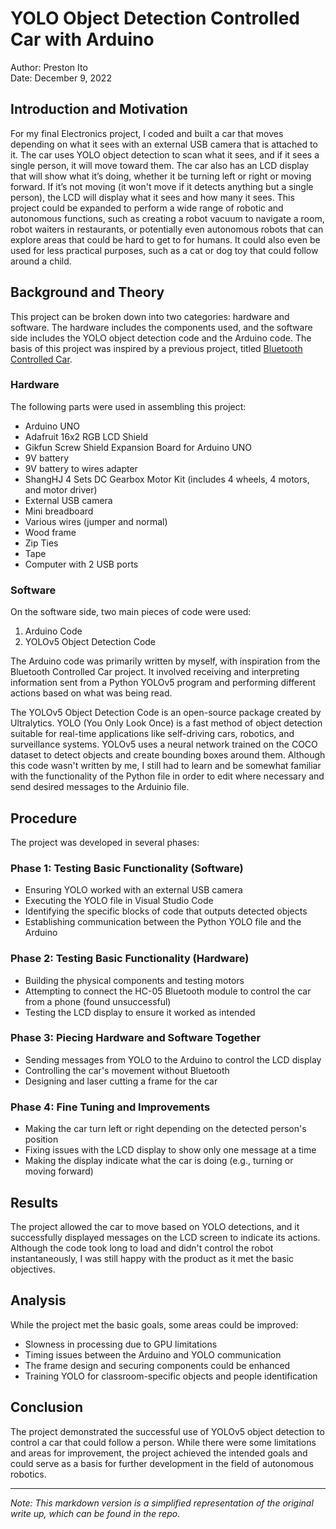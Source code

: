 # YOLO Object Detection Controlled Car with Arduino

Author: Preston Ito  
Date: December 9, 2022

## Introduction and Motivation

For my final Electronics project, I coded and built a car that moves depending on what it sees with an external USB camera that is attached to it. The car uses YOLO object detection to scan what it sees, and if it sees a single person, it will move toward them. The car also has an LCD display that will show what it’s doing, whether it be turning left or right or moving forward. If it’s not moving (it won't move if it detects anything but a single person), the LCD will display what it sees and how many it sees. This project could be expanded to perform a wide range of robotic and autonomous functions, such as creating a robot vacuum to navigate a room, robot waiters in restaurants, or potentially even autonomous robots that can explore areas that could be hard to get to for humans. It could also even be used for less practical purposes, such as a cat or dog toy that could follow around a child.

## Background and Theory

This project can be broken down into two categories: hardware and software. The hardware includes the components used, and the software side includes the YOLO object detection code and the Arduino code. The basis of this project was inspired by a previous project, titled [Bluetooth Controlled Car](https://create.arduino.cc/projecthub/samanfern/bluetooth-controlled-car-d5d9ca).

### Hardware

The following parts were used in assembling this project:

- Arduino UNO
- Adafruit 16x2 RGB LCD Shield
- Gikfun Screw Shield Expansion Board for Arduino UNO
- 9V battery
- 9V battery to wires adapter
- ShangHJ 4 Sets DC Gearbox Motor Kit (includes 4 wheels, 4 motors, and motor driver)
- External USB camera
- Mini breadboard
- Various wires (jumper and normal)
- Wood frame
- Zip Ties
- Tape
- Computer with 2 USB ports

### Software

On the software side, two main pieces of code were used:

1. Arduino Code
2. YOLOv5 Object Detection Code

The Arduino code was primarily written by myself, with inspiration from the Bluetooth Controlled Car project. It involved receiving and interpreting information sent from a Python YOLOv5 program and performing different actions based on what was being read.

The YOLOv5 Object Detection Code is an open-source package created by Ultralytics. YOLO (You Only Look Once) is a fast method of object detection suitable for real-time applications like self-driving cars, robotics, and surveillance systems. YOLOv5 uses a neural network trained on the COCO dataset to detect objects and create bounding boxes around them. Although this code wasn't written by me, I still had to learn and be somewhat familiar with the functionality of the Python file in order to edit where necessary and send desired messages to the Arduinio file.

## Procedure

The project was developed in several phases:

### Phase 1: Testing Basic Functionality (Software)

- Ensuring YOLO worked with an external USB camera
- Executing the YOLO file in Visual Studio Code
- Identifying the specific blocks of code that outputs detected objects
- Establishing communication between the Python YOLO file and the Arduino

### Phase 2: Testing Basic Functionality (Hardware)

- Building the physical components and testing motors
- Attempting to connect the HC-05 Bluetooth module to control the car from a phone (found unsuccessful)
- Testing the LCD display to ensure it worked as intended

### Phase 3: Piecing Hardware and Software Together

- Sending messages from YOLO to the Arduino to control the LCD display
- Controlling the car's movement without Bluetooth
- Designing and laser cutting a frame for the car

### Phase 4: Fine Tuning and Improvements

- Making the car turn left or right depending on the detected person's position
- Fixing issues with the LCD display to show only one message at a time
- Making the display indicate what the car is doing (e.g., turning or moving forward)

## Results

The project allowed the car to move based on YOLO detections, and it successfully displayed messages on the LCD screen to indicate its actions. Although the code took long to load and didn't control the robot instantaneously, I was still happy with the product as it met the basic objectives.

## Analysis

While the project met the basic goals, some areas could be improved:

- Slowness in processing due to GPU limitations
- Timing issues between the Arduino and YOLO communication
- The frame design and securing components could be enhanced
- Training YOLO for classroom-specific objects and people identification

## Conclusion

The project demonstrated the successful use of YOLOv5 object detection to control a car that could follow a person. While there were some limitations and areas for improvement, the project achieved the intended goals and could serve as a basis for further development in the field of autonomous robotics.

---

*Note: This markdown version is a simplified representation of the original write up, which can be found in the repo.*
